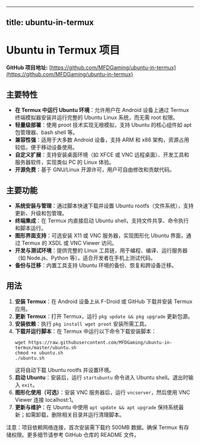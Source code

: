 
---
title: ubuntu-in-termux
---

# Ubuntu in Termux 项目

**GitHub 项目地址:** [https://github.com/MFDGaming/ubuntu-in-termux](https://github.com/MFDGaming/ubuntu-in-termux)

## 主要特性
- **在 Termux 中运行 Ubuntu 环境**：允许用户在 Android 设备上通过 Termux 终端模拟器安装并运行完整的 Ubuntu Linux 系统，而无需 root 权限。
- **轻量级部署**：使用 proot 技术实现无根模拟，支持 Ubuntu 的核心组件如 apt 包管理器、bash shell 等。
- **兼容性强**：适用于大多数 Android 设备，支持 ARM 和 x86 架构，资源占用较低，便于移动设备使用。
- **自定义扩展**：支持安装桌面环境（如 XFCE 或 VNC 远程桌面）、开发工具和服务器软件，实现类似 PC 的 Linux 体验。
- **开源免费**：基于 GNU/Linux 开源许可，用户可自由修改和贡献代码。

## 主要功能
- **系统安装与管理**：通过脚本快速下载并设置 Ubuntu rootfs（文件系统），支持更新、升级和包管理。
- **终端集成**：在 Termux 内直接启动 Ubuntu shell，支持文件共享、命令执行和脚本运行。
- **图形界面支持**：可选安装 X11 或 VNC 服务器，实现图形化 Ubuntu 界面，通过 Termux 的 XSDL 或 VNC Viewer 访问。
- **开发与测试环境**：提供完整的 Linux 工具链，用于编程、编译、运行服务器（如 Node.js、Python 等），适合开发者在手机上测试代码。
- **备份与迁移**：内置工具支持 Ubuntu 环境的备份、恢复和跨设备迁移。

## 用法
1. **安装 Termux**：在 Android 设备上从 F-Droid 或 GitHub 下载并安装 Termux 应用。
2. **更新 Termux**：打开 Termux，运行 `pkg update && pkg upgrade` 更新包源。
3. **安装依赖**：执行 `pkg install wget proot` 安装所需工具。
4. **下载并运行脚本**：在 Termux 中运行以下命令下载安装脚本：
   ```
   wget https://raw.githubusercontent.com/MFDGaming/ubuntu-in-termux/master/ubuntu.sh
   chmod +x ubuntu.sh
   ./ubuntu.sh
   ```
   这将自动下载 Ubuntu rootfs 并设置环境。
5. **启动 Ubuntu**：安装后，运行 `startubuntu` 命令进入 Ubuntu shell。退出时输入 `exit`。
6. **图形化使用（可选）**：安装 VNC 服务器后，运行 `vncserver`，然后使用 VNC Viewer 连接 localhost:1。
7. **更新与维护**：在 Ubuntu 中使用 `apt update && apt upgrade` 保持系统最新；如需卸载，删除相关目录并运行清理脚本。

注意：项目依赖网络连接，首次安装需下载约 500MB 数据。确保 Termux 有存储权限。更多细节请参考 GitHub 仓库的 README 文件。
